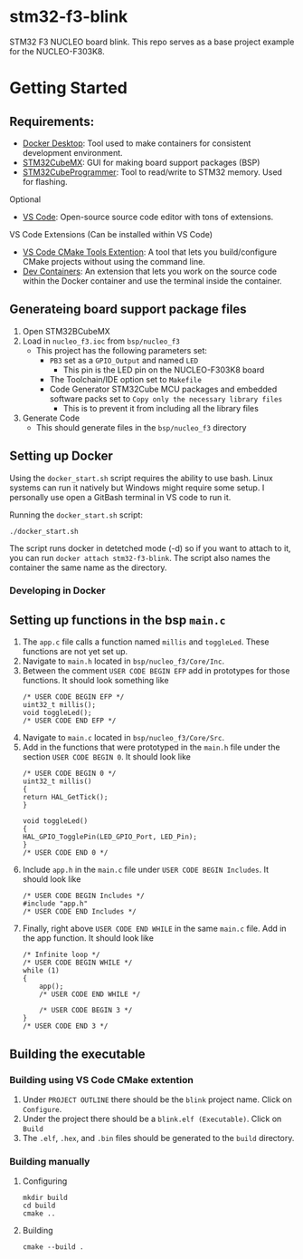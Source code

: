 # stm32-f3-blink
STM32 F3 NUCLEO board blink. This repo serves as a base project example for the NUCLEO-F303K8.

# Getting Started
## Requirements:
- [Docker Desktop](https://www.docker.com/products/docker-desktop/): Tool used to make containers for consistent development environment.
- [STM32CubeMX](https://www.st.com/en/development-tools/stm32cubemx.html): GUI for making board support packages (BSP)
- [STM32CubeProgrammer](https://www.st.com/en/development-tools/stm32cubeprog.html): Tool to read/write to STM32 memory. Used for flashing.

Optional
- [VS Code](https://code.visualstudio.com/): Open-source source code editor with tons of extensions.

VS Code Extensions (Can be installed within VS Code)
- [VS Code CMake Tools Extention](https://marketplace.visualstudio.com/items?itemName=ms-vscode.cmake-tools): A tool that lets you build/configure CMake projects without using the command line.
- [Dev Containers](https://marketplace.visualstudio.com/items?itemName=ms-vscode-remote.remote-containers): An extension that lets you work on the source code within the Docker container and use the terminal inside the container.

## Generateing board support package files
1. Open STM32BCubeMX
2. Load in `nucleo_f3.ioc` from `bsp/nucleo_f3`
    - This project has the following parameters set:
        - `PB3` set as a `GPIO_Output` and named `LED`
            - This pin is the LED pin on the NUCLEO-F303K8 board
        - The Toolchain/IDE option set to `Makefile`
        - Code Generator STM32Cube MCU packages and embedded software packs set to `Copy only the necessary library files`
            - This is to prevent it from including all the library files
3. Generate Code
    - This should generate files in the `bsp/nucleo_f3` directory

## Setting up Docker
Using the `docker_start.sh` script requires the ability to use bash. Linux systems can run it natively but Windows might require some setup. I personally use open a GitBash terminal in VS code to run it.

Running the `docker_start.sh` script:
```
./docker_start.sh
```
The script runs docker in detetched mode (-d) so if you want to attach to it, you can run `docker attach stm32-f3-blink`. The script also names the container the same name as the directory.

### Developing in Docker

## Setting up functions in the bsp `main.c`
1. The `app.c` file calls a function named `millis` and `toggleLed`. These functions are not yet set up.
2. Navigate to `main.h` located in `bsp/nucleo_f3/Core/Inc`.
3. Between the comment `USER CODE BEGIN EFP` add in prototypes for those functions. It should look something like
    ```
    /* USER CODE BEGIN EFP */
    uint32_t millis();
    void toggleLed();
    /* USER CODE END EFP */
    ```
4. Navigate to `main.c` located in `bsp/nucleo_f3/Core/Src`.
5. Add in the functions that were prototyped in the `main.h` file under the section `USER CODE BEGIN 0`. It should look like
    ```
    /* USER CODE BEGIN 0 */
    uint32_t millis()
    {
    return HAL_GetTick();
    }

    void toggleLed()
    {
    HAL_GPIO_TogglePin(LED_GPIO_Port, LED_Pin);
    }
    /* USER CODE END 0 */
    ```
6. Include `app.h` in the `main.c` file under `USER CODE BEGIN Includes`. It should look like
    ```
    /* USER CODE BEGIN Includes */
    #include "app.h"
    /* USER CODE END Includes */
    ```
7. Finally, right above `USER CODE END WHILE` in the same `main.c` file. Add in the app function. It should look like
    ```
    /* Infinite loop */
    /* USER CODE BEGIN WHILE */
    while (1)
    {
        app();
        /* USER CODE END WHILE */

        /* USER CODE BEGIN 3 */
    }
    /* USER CODE END 3 */
    ```

## Building the executable
### Building using VS Code CMake extention
1. Under `PROJECT OUTLINE` there should be the `blink` project name. Click on `Configure`.
2. Under the project there should be a `blink.elf (Executable)`. Click on `Build`
3. The `.elf`, `.hex`, and `.bin` files should be generated to the `build` directory.

### Building manually
1. Configuring
    ```
    mkdir build
    cd build
    cmake ..
    ```
2. Building
    ```
    cmake --build .
    ```